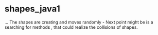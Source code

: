 # shapes_java1
...
The shapes are creating and moves randomly -
Next point might be is a searching for methods , that could realize the collisions of shapes.

